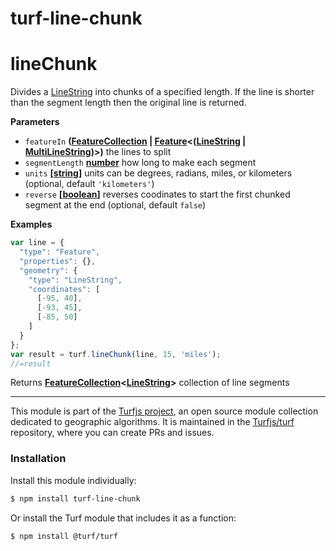 # turf-line-chunk

# lineChunk

Divides a [LineString](http://geojson.org/geojson-spec.html#linestring) into chunks of a specified length.
If the line is shorter than the segment length then the original line is returned.

**Parameters**

-   `featureIn` **([FeatureCollection](http://geojson.org/geojson-spec.html#feature-collection-objects) \| [Feature](http://geojson.org/geojson-spec.html#feature-objects)&lt;([LineString](http://geojson.org/geojson-spec.html#linestring) \| [MultiLineString](http://geojson.org/geojson-spec.html#multilinestring))>)** the lines to split
-   `segmentLength` **[number](https://developer.mozilla.org/en-US/docs/Web/JavaScript/Reference/Global_Objects/Number)** how long to make each segment
-   `units` **\[[string](https://developer.mozilla.org/en-US/docs/Web/JavaScript/Reference/Global_Objects/String)]** units can be degrees, radians, miles, or kilometers (optional, default `'kilometers'`)
-   `reverse` **\[[boolean](https://developer.mozilla.org/en-US/docs/Web/JavaScript/Reference/Global_Objects/Boolean)]** reverses coodinates to start the first chunked segment at the end (optional, default `false`)

**Examples**

```javascript
var line = {
  "type": "Feature",
  "properties": {},
  "geometry": {
    "type": "LineString",
    "coordinates": [
      [-95, 40],
      [-93, 45],
      [-85, 50]
    ]
  }
};
var result = turf.lineChunk(line, 15, 'miles');
//=result
```

Returns **[FeatureCollection](http://geojson.org/geojson-spec.html#feature-collection-objects)&lt;[LineString](http://geojson.org/geojson-spec.html#linestring)>** collection of line segments

<!-- This file is automatically generated. Please don't edit it directly:
if you find an error, edit the source file (likely index.js), and re-run
./scripts/generate-readmes in the turf project. -->

---

This module is part of the [Turfjs project](http://turfjs.org/), an open source
module collection dedicated to geographic algorithms. It is maintained in the
[Turfjs/turf](https://github.com/Turfjs/turf) repository, where you can create
PRs and issues.

### Installation

Install this module individually:

```sh
$ npm install turf-line-chunk
```

Or install the Turf module that includes it as a function:

```sh
$ npm install @turf/turf
```
